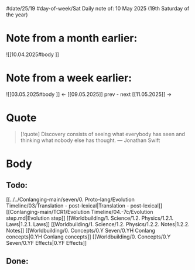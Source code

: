 
#date/25/19
#day-of-week/Sat
Daily note of: 10 May 2025 (19th Saturday of the year)

# Note from a month earlier:
![[10.04.2025#body ]]

# Note from a week earlier:
![[03.05.2025#body ]]
 <- [[09.05.2025]] prev - next [[11.05.2025]] ->
# Quote

> [!quote] Discovery consists of seeing what everybody has seen and thinking what nobody else has thought.
> — Jonathan Swift
# Body

## Todo:

[[../../Conlanging-main/seven/0. Proto-lang/Evolution Timeline/03/Translation - post-lexical|Translation - post-lexical]]
[[Conlanging-main/TCR1/Evolution Timeline/04.-7c/Evolution step.md|Evolution step]]
[[Worldbuilding/1. Science/1.2. Physics/1.2.1. Laws|1.2.1. Laws]]
[[Worldbuilding/1. Science/1.2. Physics/1.2.2. Notes|1.2.2. Notes]]
[[Worldbuilding/0. Concepts/0.Y Seven/0.YH Conlang concepts|0.YH Conlang concepts]]
[[Worldbuilding/0. Concepts/0.Y Seven/0.YF Effects|0.YF Effects]]
## Done: